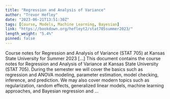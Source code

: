 ```yaml
---
title: "Regression and Analysis of Variance"
author: "Trevor Hefley"
date: "2023-06-21T13:51:30Z"
tags: [Course, Models, Machine Learning, Bayesian]
link: "https://bookdown.org/hefleyt2/stat705summer2023/"
length_weight: "5.4%"
pinned: false
---
```


Course notes for Regression and Analysis of Variance (STAT 705) at Kansas State University for Summer 2023 [...] This document contains the course notes for Regression and Analysis of Variance at Kansas State University (STAT 705). During the semester we will cover the basics such as regression and ANOVA modeling, parameter estimation, model checking, inference, and prediction. We may also cover modern topics such as regularization, random effects, generalized linear models, machine learning approaches, and Bayesian regression and ...
